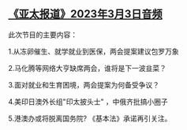 <!--1677876898000-->
[《亚太报道》2023年3月3日音频](https://www.rfa.org/mandarin/yataibaodao/apr-audio/yp-03032023093652.html)
------

<p>此次节目的主要内容：</p><p>1.从冻卵催生、就学就业到医保，两会提案建议包罗万象</p><p>2.马化腾等网络大亨缺席两会，谁将是下一波韭菜？</p><p>3.面对就业和生育困境，两会提案为何备受争议？</p><p>4.美印日澳外长组"印太披头士" ，中俄齐批搞小圈子</p><p>5.港澳办或将脱离国务院? 《基本法》承诺再引关注。</p>
